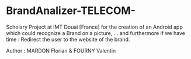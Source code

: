 # BrandAnalizer-TELECOM-

Scholary Project at IMT Douai [France] for the creation of an Android app which could recognize a Brand on a picture,
... and furthermore if we have time : Redirect the user to the website of the brand.

Author : MARDON Florian & FOURNY Valentin
